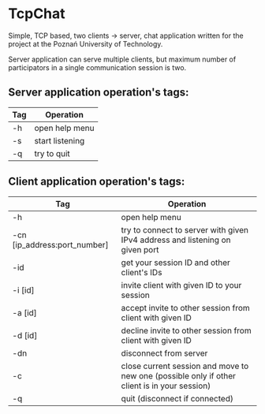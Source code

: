 # TcpChat
Simple, TCP based, two clients -> server, chat application written for the project at the Poznań University of Technology.  

Server application can serve multiple clients, but maximum number of participators in a single communication session is two.  

## Server application operation's tags:
| Tag | Operation |
| --- | --- |
| -h | open help menu | 
| -s | start listening  |
| -q | try to quit | 

## Client application operation's tags:  
| Tag | Operation |
| --- | --- |
|-h|														open help menu|  
|-cn [ip_address:port_number]| 	try to connect to server with given IPv4 address and listening on given port | 
|-id| 													get your session ID and other client's IDs | 
|-i [id]|												invite client with given ID to your session | 
|-a [id]|												accept invite to other session from client with given ID | 
|-d [id]|												decline invite to other session from client with given ID | 
|-dn|														disconnect from server | 
|-c|														close current session and move to new one (possible only if other client is in your session) | 
|-q|														quit (disconnect if connected) | 
